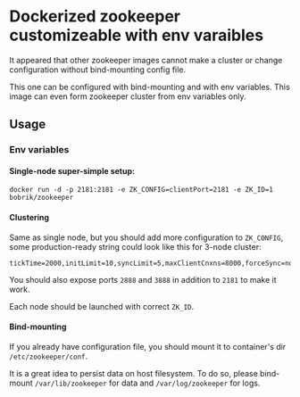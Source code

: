 # Dockerized zookeeper customizeable with env varaibles

It appeared that other zookeeper images cannot make a cluster
or change configuration without bind-mounting config file.

This one can be configured with bind-mounting and
with env variables. This image can even form zookeeper cluster
from env variables only.

## Usage

### Env variables

#### Single-node super-simple setup:

```
docker run -d -p 2181:2181 -e ZK_CONFIG=clientPort=2181 -e ZK_ID=1 bobrik/zookeeper
```

#### Clustering

Same as single node, but you should add more configuration to `ZK_CONFIG`,
some production-ready string could look like this for 3-node cluster:

```
tickTime=2000,initLimit=10,syncLimit=5,maxClientCnxns=8000,forceSync=no,autopurge.snapRetainCount=5,autopurge.purgeInterval=2,clientPort=2181,server.1=zk1.local:2888:3888,server.2=zk2.local:2888:3888,server.3=zk3:2888:3888
```

You should also expose ports `2888` and `3888`
in addition to `2181` to make it work.

Each node should be launched with correct `ZK_ID`.

#### Bind-mounting

If you already have configuration file, you should mount it
to container's dir `/etc/zookeeper/conf`.

It is a great idea to persist data on host filesystem.
To do so, please bind-mount `/var/lib/zookeeper` for data
and `/var/log/zookeeper` for logs.
